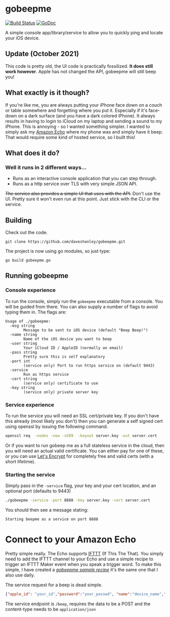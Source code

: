 # gobeepme

[![Build Status](https://api.travis-ci.org/daveshanley/gobeepme.svg)](https://travis-ci.org/daveshanley/gobeepme) [![GoDoc](https://godoc.org/github.com/daveshanley/gobeepme?status.svg)](http://godoc.org/github.com/daveshanley/gobeepme)

A simple console app/library/service to allow you to quickly ping and locate your iOS device.

## Update (October 2021)

This code is pretty old, the UI code is practically fossilized. **It does still work however**. Apple has not changed
the API, gobeepme will still beep you!

## What exactly is it though?

If you're like me, you are always putting your iPhone face down on a couch or table somewhere and forgetting where you put it.
 Especially if it's face-down on a dark surface (and you have a dark colored iPhone). It always results
in having to login to iCloud on my laptop and sending a sound to my iPhone. This is annoying - so I wanted something
simpler. I wanted to simply ask my [Amazon Echo](http://amazon.com/echo) where my phone was and simply have it
beep. That would require some kind of hosted service, so I built this!

## What does it do?

### Well it runs in 2 different ways...

* Runs as an interactive console application that you can step through.
* Runs as a http service over TLS with very simple JSON API.

~~The service also provides a simple UI that uses with the API.~~ Don't use the UI. Pretty sure it won't even run
at this point. Just stick with the CLI or the service.

## Building

Check out the code.

```console
git clone https://github.com/daveshanley/gobeepme.git
```

The project is now using go modules, so just type:

```console
go build gobeepme.go
```

## Running gobeepme

### Console experience

To run the console, simply run the `gobeepme` executable from a console. You will be guided from there. You can also supply
a number of flags to avoid typing them in. The flags are: 

    Usage of ./gobeepme:
      -msg string
            Message to be sent to iOS device (default "Beep Beep!")
      -name string
            Name of the iOS device you want to beep
      -user string
            Your iCloud ID / AppleID (normally an email)
      -pass string
            Pretty sure this is self explanatory
      -port int
            (service only) Port to run https service on (default 9443)
      -service
            Run as https service
      -cert string
            (service only) certificate to use
      -key string
            (service only) private server key
      
### Service experience

To run the service you will need an SSL cert/private key. If you don't have this already (most likely you don't) then you can 
generate a self signed cert using openssl by issuing the following command. 

```bash
openssl req  -nodes -new -x509  -keyout server.key -out server.cert
```

Or if you want to run gobeep me as a full stateless service in the cloud, then you will need an actual valid certificate. You can either pay
for one of these, or you can use [Let's Encrypt](https://letsencrypt.org/) for completely free and valid certs (with a short lifetime).

### Starting the service

Simply pass in the `-service` flag, your key and your cert location, and an optional port (defaults to 9443)

```bash
./gobeepme -service -port 8888 -key server.key -cert server.cert 
```

You should then see a message stating: 

```bash
Starting beepme as a service on port 8888
```

# Connect to your Amazon Echo

Pretty simple really. The Echo supports [IFTTT](https://ifttt.com/) (If This The That). You simply need to add the IFTTT channel to your Echo and use a simple recipe 
to trigger an IFTTT Maker event when you speak a trigger word. To make this simple, I have created a *[gobeepme sample recipe](https://ifttt.com/recipes/378582-gobeepme-sample)*
it's the same one that I also use daily. 

The service request for a beep is dead simple.
```json
{"apple_id": "your_id","password":"your_passwd", "name":"device_name","message":"Beep Beep!"}
``` 
The service endpoint is `/beep`, requires the data to be a POST and the content-type needs to be `application/json`



